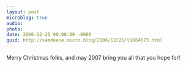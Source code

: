 ```yaml
---
layout: post
microblog: true
audio: 
photo: 
date: 2006-12-25 00:00:00 -0000
guid: http://samdeane.micro.blog/2006/12/25/t1664673.html
---
```

Merry Christmas folks, and may 2007 bring you all that you hope for!

